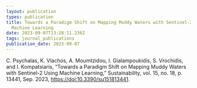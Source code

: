 ```yaml
---
layout: publication
types: publication
title: Towards a Paradigm Shift on Mapping Muddy Waters with Sentinel-2 Using
  Machine Learning
date: 2023-09-07T13:28:11.236Z
tags: journal_publications
publication_date: 2023-09-07
---
```

<!--StartFragment-->

C. Psychalas, K. Vlachos, A. Moumtzidou, I. Gialampoukidis, S. Vrochidis, and I. Kompatsiaris, “Towards a Paradigm Shift on Mapping Muddy Waters with Sentinel-2 Using Machine Learning,” Sustainability, vol. 15, no. 18, p. 13441, Sep. 2023,
<a href="https://doi:10.3390/su151813441">https://doi:10.3390/su151813441</a>.

<!--EndFragment-->